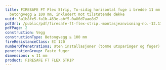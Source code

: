 ```yaml
---
title: FIRESAFE FT Flex Strip, To-sidig horisontal fuge i bredde 11 mm i
  betongvegg ≥ 100 mm, inkludert mot tilstøtende dekke
uuid: 3a1b8fe5-fa1b-463e-abf5-0a86d7aae8d7
pdfUrl: /public/pdf/firesafe-ft-flex-strip.-montasjeanvisning-no.-12.11.2019.pdf
pdfPage: 2
construction: Vegg
constructionType: Betongvegg ≥ 100 mm
fireResistanceClass: EI 120
numberOfPenetrations: Uten installasjoner (tomme utsparinger og fuger)
penetrationGroup: Faste fuger
dimensions: ≤ 11 mm
product: FIRESAFE FT FLEX STRIP
---
```

